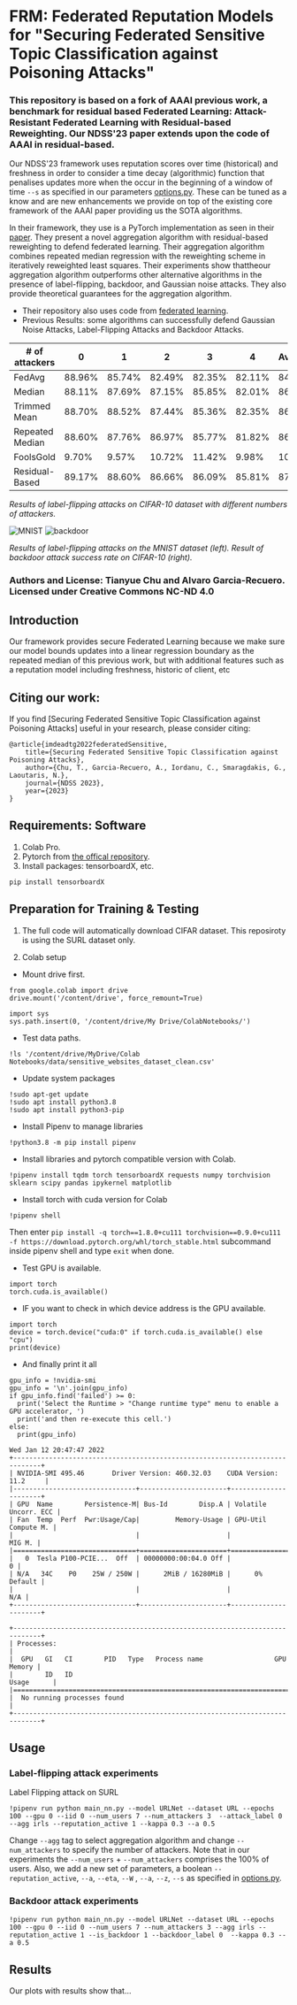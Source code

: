 # FRM: Federated Reputation Models for "Securing Federated Sensitive Topic Classification against Poisoning Attacks"

### This repository is based on a fork of AAAI previous work, a benchmark for residual based Federated Learning: Attack-Resistant Federated Learning with Residual-based Reweighting. Our NDSS'23 paper extends upon the code of AAAI in residual-based.

Our NDSS'23 framework uses reputation scores over time (historical) and freshness in order to consider a time decay (algorithmic) function that penalises updates more when the occur in the beginning of a window of time `--s` as specified in our parameters [options.py](https://github.com/FRM-Sec/FRM/blob/master/FedAvg/options.py). These can be tuned as a know and are new enhancements we provide on top of the existing core framework of the AAAI paper providing us the SOTA algorithms.

In their framework, they use is a PyTorch implementation as seen in their [paper](https://arxiv.org/abs/1912.11464). They present a novel aggregation algorithm with residual-based reweighting to defend federated learning. Their aggregation algorithm combines repeated median regression with the reweighting scheme in iteratively reweighted least squares. Their experiments show thattheour aggregation algorithm outperforms other alternative algorithms in the presence of label-flipping, backdoor, and Gaussian noise attacks. They also provide theoretical guarantees for the aggregation algorithm.

  * Their repository also uses code from [federated learning](https://github.com/shaoxiongji/federated-learning).
  * Previous Results: some algorithms can successfully defend Gaussian Noise Attacks, Label-Flipping Attacks and Backdoor Attacks. 

| # of attackers  | 0      | 1      | 2      | 3      | 4      | Average |
|-----------------|--------|--------|--------|--------|--------|---------|
| FedAvg          | 88.96% | 85.74% | 82.49% | 82.35% | 82.11% | 84.33%  |
| Median          | 88.11% | 87.69% | 87.15% | 85.85% | 82.01% | 86.16%  |
| Trimmed Mean    | 88.70% | 88.52% | 87.44% | 85.36% | 82.35% | 86.47%  |
| Repeated Median | 88.60% | 87.76% | 86.97% | 85.77% | 81.82% | 86.19%  |
| FoolsGold       | 9.70%  | 9.57%  | 10.72% | 11.42% | 9.98%  | 10.28%  |
| Residual-Based  | 89.17% | 88.60% | 86.66% | 86.09% | 85.81% | 87.27%  |

*Results of label-flipping attacks on CIFAR-10 dataset with different numbers of attackers.*

![MNIST](images/MNIST.png?raw=true) ![backdoor](images/backdoor.png?raw=true)

*Results of label-flipping attacks on the MNIST dataset (left). Result of backdoor attack success rate
on CIFAR-10 (right).*


### Authors and License: Tianyue Chu and Alvaro Garcia-Recuero. Licensed under Creative Commons NC-ND 4.0

## Introduction
Our framework provides secure Federated Learning because we make sure our model bounds updates into a linear regression boundary as the repeated median of this previous work, but with additional features such as a reputation model including freshness, historic of client, etc

## Citing our work:
If you find [Securing Federated Sensitive Topic Classification against
Poisoning Attacks] useful in your research, please consider citing:
```
@article{imdeadtg2022federatedSensitive,
    title={Securing Federated Sensitive Topic Classification against
Poisoning Attacks},
    author={Chu, T., Garcia-Recuero, A., Iordanu, C., Smaragdakis, G., Laoutaris, N.},
    journal={NDSS 2023},
    year={2023}
}
```


## Requirements: Software

1. Colab Pro.
2. Pytorch from [the offical repository](https://pytorch.org/).
3. Install packages: tensorboardX, etc.
```
pip install tensorboardX
```


## Preparation for Training & Testing
1. The full code will automatically download CIFAR dataset. This reposiroty is using the SURL dataset only.

2. Colab setup

- Mount drive first.
```
from google.colab import drive
drive.mount('/content/drive', force_remount=True)
 
import sys
sys.path.insert(0, '/content/drive/My Drive/ColabNotebooks/')
```
- Test data paths.
```
!ls '/content/drive/MyDrive/Colab Notebooks/data/sensitive_websites_dataset_clean.csv'
```
- Update system packages
```
!sudo apt-get update
!sudo apt install python3.8
!sudo apt install python3-pip
```

- Install Pipenv to manage libraries
```
!python3.8 -m pip install pipenv
```

- Install libraries and pytorch compatible version with Colab.
```
!pipenv install tqdm torch tensorboardX requests numpy torchvision sklearn scipy pandas ipykernel matplotlib
```

- Install torch with cuda version for Colab
```
!pipenv shell
```
Then enter ```pip install -q torch==1.8.0+cu111 torchvision==0.9.0+cu111 -f https://download.pytorch.org/whl/torch_stable.html``` subcommand inside pipenv shell and type ```exit``` when done.


- Test GPU is available.
```
import torch
torch.cuda.is_available()
```

- IF you want to check in which device address is the GPU available.
```
import torch
device = torch.device("cuda:0" if torch.cuda.is_available() else "cpu")
print(device)
```

- And finally print it all
```
gpu_info = !nvidia-smi
gpu_info = '\n'.join(gpu_info)
if gpu_info.find('failed') >= 0:
  print('Select the Runtime > "Change runtime type" menu to enable a GPU accelerator, ')
  print('and then re-execute this cell.')
else:
  print(gpu_info)
```

```
Wed Jan 12 20:47:47 2022       
+-----------------------------------------------------------------------------+
| NVIDIA-SMI 495.46       Driver Version: 460.32.03    CUDA Version: 11.2     |
|-------------------------------+----------------------+----------------------+
| GPU  Name        Persistence-M| Bus-Id        Disp.A | Volatile Uncorr. ECC |
| Fan  Temp  Perf  Pwr:Usage/Cap|         Memory-Usage | GPU-Util  Compute M. |
|                               |                      |               MIG M. |
|===============================+======================+======================|
|   0  Tesla P100-PCIE...  Off  | 00000000:00:04.0 Off |                    0 |
| N/A   34C    P0    25W / 250W |      2MiB / 16280MiB |      0%      Default |
|                               |                      |                  N/A |
+-------------------------------+----------------------+----------------------+
                                                                               
+-----------------------------------------------------------------------------+
| Processes:                                                                  |
|  GPU   GI   CI        PID   Type   Process name                  GPU Memory |
|        ID   ID                                                   Usage      |
|=============================================================================|
|  No running processes found                                                 |
+-----------------------------------------------------------------------------+
```

## Usage
### Label-flipping attack experiments
Label Flipping attack on SURL
```
!pipenv run python main_nn.py --model URLNet --dataset URL --epochs 100 --gpu 0 --iid 0 --num_users 7 --num_attackers 3  --attack_label 0 --agg irls --reputation_active 1 --kappa 0.3 --a 0.5 
```

Change `--agg` tag to select aggregation algorithm and change `--num_attackers` to specify the number of attackers. Note that in our experiments the `--num_users` + `--num_attackers` comprises the 100% of users. Also, we add a new set of parameters, a boolean `--reputation_active`, `--a`, `--eta`, `--W` , `--a`, `--z`, `--s` as specified in [options.py](https://github.com/FRM-Sec/FRM/blob/master/FedAvg/options.py).  

### Backdoor attack experiments

```
!pipenv run python main_nn.py --model URLNet --dataset URL --epochs 100 --gpu 0 --iid 0 --num_users 7 --num_attackers 3 --agg irls --reputation_active 1 --is_backdoor 1 --backdoor_label 0  --kappa 0.3 --a 0.5
```

## Results
Our plots with results show that...
